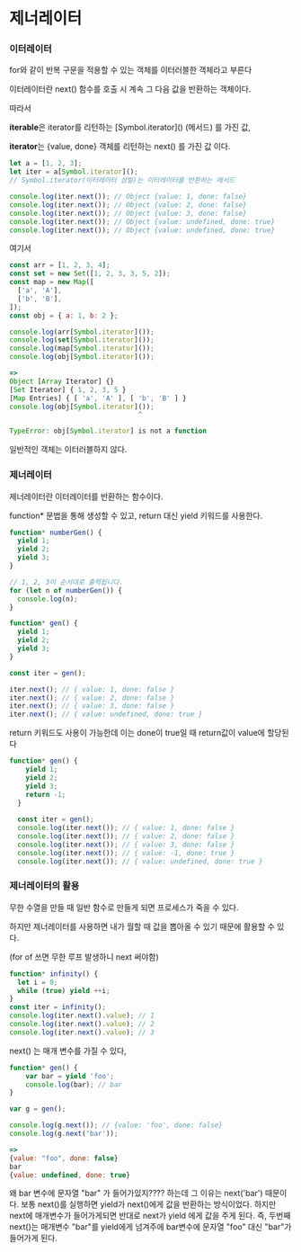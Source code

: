 # 제너레이터

### 이터레이터

for와 같이 반복 구문을 적용할 수 있는 객체를 이터러블한 객체라고 부른다

이터레이터란 next() 함수를 호출 시 계속 그 다음 값을 반환하는 객체이다.

따라서

**iterable**은 iterator를 리턴하는 \[Symbol.iterator]() (메서드) 를 가진 값,

**iterator**는 {value, done} 객체를 리턴하는 next() 를 가진 값 이다.

```js
let a = [1, 2, 3];
let iter = a[Symbol.iterator]();
// Symbol.iterator(이터레이터 심벌)는 이터레이터를 반환하는 메서드

console.log(iter.next()); // Object {value: 1, done: false}
console.log(iter.next()); // Object {value: 2, done: false}
console.log(iter.next()); // Object {value: 3, done: false}
console.log(iter.next()); // Object {value: undefined, done: true}
console.log(iter.next()); // Object {value: undefined, done: true}
```

여기서

```js
const arr = [1, 2, 3, 4];
const set = new Set([1, 2, 3, 3, 5, 2]);
const map = new Map([
  ['a', 'A'],
  ['b', 'B'],
]);
const obj = { a: 1, b: 2 };

console.log(arr[Symbol.iterator]());
console.log(set[Symbol.iterator]());
console.log(map[Symbol.iterator]());
console.log(obj[Symbol.iterator]());

=>
Object [Array Iterator] {}
[Set Iterator] { 1, 2, 3, 5 }
[Map Entries] { [ 'a', 'A' ], [ 'b', 'B' ] }
console.log(obj[Symbol.iterator]());
                                ^

TypeError: obj[Symbol.iterator] is not a function
```

일반적인 객체는 이터러블하지 않다.

### 제너레이터

제너레이터란 이터레이터를 반환하는 함수이다.

function* 문법을 통해 생성할 수 있고, return 대신 yield 키워드를 사용한다.

```js
function* numberGen() {
  yield 1;
  yield 2;
  yield 3;
}

// 1, 2, 3이 순서대로 출력됩니다.
for (let n of numberGen()) {
  console.log(n);
}

function* gen() {
  yield 1;
  yield 2;
  yield 3;
}

const iter = gen();

iter.next(); // { value: 1, done: false }
iter.next(); // { value: 2, done: false }
iter.next(); // { value: 3, done: false }
iter.next(); // { value: undefined, done: true }
```

return 키워드도 사용이 가능한데 이는 done이 true일 때 return값이 value에 할당된다

```js
function* gen() {
    yield 1;
    yield 2;
    yield 3;
    return -1;
  }
  
  const iter = gen();
  console.log(iter.next()); // { value: 1, done: false }
  console.log(iter.next()); // { value: 2, done: false }
  console.log(iter.next()); // { value: 3, done: false }
  console.log(iter.next()); // { value: -1, done: true }
  console.log(iter.next()); // { value: undefined, done: true }
```

### 제너레이터의 활용

무한 수열을 만들 때 일반 함수로 만들게 되면 프로세스가 죽을 수 있다.

하지만 제너레이터를 사용하면 내가 월할 때 값을 뽑아올 수 있기 때문에 활용할 수 있다.

(for of 쓰면 무한 루프 발생하니 next 써야함)

```js
function* infinity() {
  let i = 0;
  while (true) yield ++i;
}
const iter = infinity();
console.log(iter.next().value); // 1
console.log(iter.next().value); // 2
console.log(iter.next().value); // 3
```



next() 는 매개 변수를 가질 수 있다,

```js
function* gen() {
    var bar = yield 'foo';
    console.log(bar); // bar
}

var g = gen();

console.log(g.next()); // {value: 'foo', done: false}
console.log(g.next('bar'));

=>
{value: "foo", done: false}
bar
{value: undefined, done: true}
```

왜 bar 변수에 문자열 "bar" 가 들어가있지???? 하는데 그 이유는 next('bar') 때문이다. 보통 next()를 실행하면 yield가 next()에게 값을 반환하는 방식이었다. 하지만 next에 매개변수가 들어가게되면 반대로 next가 yield 에게 값을 주게 된다. 즉, 두번째 next()는 매개변수 "bar"를 yield에게 넘겨주에 bar변수에 문자열 "foo" 대신 "bar"가 들어가게 된다.


